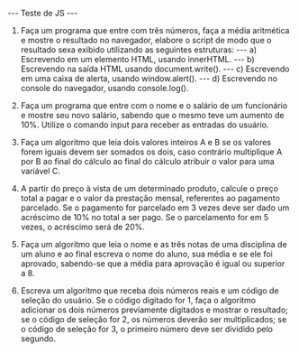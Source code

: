 --- Teste de JS ---
1) Faça um programa que entre com três números, faça a média aritmética e
mostre o resultado no navegador, elabore o script de modo que o resultado sexa
exibido utilizando as seguintes estruturas:
 --- a) Escrevendo em um elemento HTML, usando innerHTML.
 --- b) Escrevendo na saída HTML usando document.write().
 --- c) Escrevendo em uma caixa de alerta, usando window.alert().
 --- d) Escrevendo no console do navegador, usando console.log().

2) Faça um programa que entre com o nome e o salário de um funcionário e mostre
seu novo salário, sabendo que o mesmo teve um aumento de 10%. Utilize o
comando input para receber as entradas do usuário.

3) Faça um algoritmo que leia dois valores inteiros A e B se os valores forem iguais
devem ser somados os dois, caso contrário multiplique A por B ao final do
cálculo ao final do cálculo atribuir o valor para uma variável C.

4) A partir do preço à vista de um determinado produto, calcule o preço total a
pagar e o valor da prestação mensal, referentes ao pagamento parcelado. Se o
pagamento for parcelado em 3 vezes deve ser dado um acréscimo de 10% no
total a ser pago. Se o parcelamento for em 5 vezes, o acréscimo será de 20%.

5) Faça um algoritmo que leia o nome e as três notas de uma disciplina de um
aluno e ao final escreva o nome do aluno, sua média e se ele foi aprovado,
sabendo-se que a média para aprovação é igual ou superior a 8.

6) Escreva um algoritmo que receba dois números reais e um código de seleção do
usuário. Se o código digitado for 1, faça o algoritmo adicionar os dois números
previamente digitados e mostrar o resultado; se o código de seleção for 2, os
números deverão ser multiplicados; se o código de seleção for 3, o primeiro
número deve ser dividido pelo segundo.

